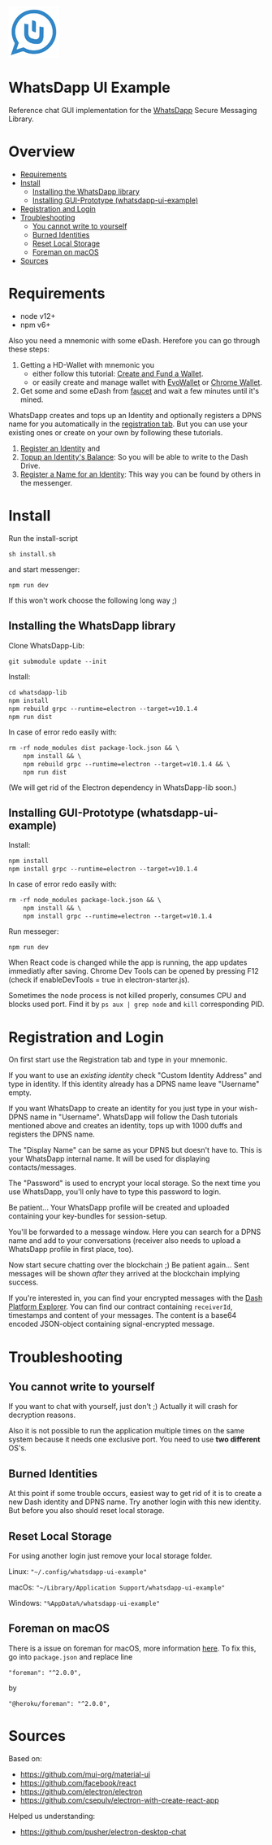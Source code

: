 <img src="/whatsDapp.png" width="100" height="100">

# WhatsDapp UI Example

Reference chat GUI implementation for the [WhatsDapp](https://github.com/realKidDouglas/whatsdapp-lib) Secure Messaging Library.

# Overview 

- [Requirements](#requirements)
- [Install](#install)
  * [Installing the WhatsDapp library](#installing-the-whatsdapp-library)
  * [Installing GUI-Prototype (whatsdapp-ui-example)](#installing-gui-prototype--whatsdapp-ui-example-)
- [Registration and Login](#registration-and-login)
- [Troubleshooting](#troubleshooting)
  * [You cannot write to yourself](#you-cannot-write-to-yourself)
  * [Burned Identities](#burned-identities)
  * [Reset Local Storage](#reset-local-storage)
  * [Foreman on macOS](#foreman-on-macos)
- [Sources](#sources)


# Requirements
 - node v12+
 - npm v6+

Also you need a mnemonic with some eDash. 
Herefore you can go through these steps:
 1. Getting a HD-Wallet with mnemonic you
    - either follow this tutorial: [Create and Fund a Wallet](https://dashplatform.readme.io/docs/tutorial-create-and-fund-a-wallet).
    - or easily create and manage wallet with [EvoWallet](http://evowallet.io) or [Chrome Wallet](https://github.com/readme55/Dash-Chrome-Wallet).
 2. Get some and some eDash from [faucet](http://faucet.evonet.networks.dash.org) and wait a few minutes until it's mined.
 
WhatsDapp creates and tops up an Identity and optionally registers a DPNS name for you automatically in the [registration tab](#registration-and-login).
But you can use your existing ones or create on your own by following these tutorials.

 1. [Register an Identity](https://dashplatform.readme.io/docs/tutorial-register-an-identity) and
 2. [Topup an Identity's Balance](https://dashplatform.readme.io/docs/tutorial-topup-an-identity-balance): 
 	So you will be able to write to the Dash Drive.
 3. [Register a Name for an Identity](https://dashplatform.readme.io/docs/tutorial-register-a-name-for-an-identity): 
 	This way you can be found by others in the messenger.

# Install

Run the install-script

    sh install.sh

and start messenger: 

    npm run dev

If this won't work choose the following long way ;)

## Installing the WhatsDapp library

Clone WhatsDapp-Lib:

    git submodule update --init

Install:

    cd whatsdapp-lib
    npm install
    npm rebuild grpc --runtime=electron --target=v10.1.4
    npm run dist

In case of error redo easily with:

    rm -rf node_modules dist package-lock.json && \
        npm install && \
        npm rebuild grpc --runtime=electron --target=v10.1.4 && \
        npm run dist

(We will get rid of the Electron dependency in WhatsDapp-lib soon.)

## Installing GUI-Prototype (whatsdapp-ui-example)

Install:

    npm install
    npm install grpc --runtime=electron --target=v10.1.4
    
In case of error redo easily with:
    
    rm -rf node_modules package-lock.json && \
        npm install && \
        npm install grpc --runtime=electron --target=v10.1.4

Run messeger:

    npm run dev

When React code is changed while the app is running, the app updates immediatly after saving.
Chrome Dev Tools can be opened by pressing F12 (check if enableDevTools = true in electron-starter.js).

Sometimes the node process is not killed properly, consumes CPU and blocks used port. 
Find it by `ps aux | grep node` and `kill` corresponding PID.

# Registration and Login

On first start use the Registration tab and type in your mnemonic.

If you want to use an *existing identity* check "Custom Identity Address" and type in identity.
If this identity already has a DPNS name leave "Username" empty.

If you want WhatsDapp to create an identity for you just type in your wish-DPNS name in "Username".
WhatsDapp will follow the Dash tutorials mentioned above and creates an identity, tops up with 1000 duffs and registers the DPNS name.

The "Display Name" can be same as your DPNS but doesn't have to. 
This is your WhatsDapp internal name.
It will be used for displaying contacts/messages.

The "Password" is used to encrypt your local storage. 
So the next time you use WhatsDapp, you'll only have to type this password to login.

Be patient... 
Your WhatsDapp profile will be created and uploaded containing your key-bundles for session-setup.

You'll be forwarded to a message window.
Here you can search for a DPNS name and add to your conversations (receiver also needs to upload a WhatsDapp profile in first place, too). 

Now start secure chatting over the blockchain ;)
Be patient again... 
Sent messages will be shown *after* they arrived at the blockchain implying success.

If you're interested in, you can find your encrypted messages with the [Dash Platform Explorer](https://pce.cloudwheels.net).
You can find our contract containing `receiverId`, timestamps and content of your messages.
The content is a base64 encoded JSON-object containing signal-encrypted message.

# Troubleshooting

## You cannot write to yourself

If you want to chat with yourself, just don't ;) 
Actually it will crash for decryption reasons.

Also it is not possible to run the application multiple times on the same system because it needs one exclusive port.
You need to use **two different** OS's.

## Burned Identities

At this point if some trouble occurs, easiest way to get rid of it is to create a new Dash identity and DPNS name.
Try another login with this new identity.
But before you also should reset local storage.

## Reset Local Storage

For using another login just remove your local storage folder.

Linux: `"~/.config/whatsdapp-ui-example"`

macOs: `"~/Library/Application Support/whatsdapp-ui-example"`

Windows: `"%AppData%/whatsdapp-ui-example"`

## Foreman on macOS
There is a issue on foreman for macOS, more information [here](https://stackoverflow.com/questions/45422184/heroku-local-on-exit-null-throws-err-unknown-signal-error/49716045#49716045).
To fix this, go into `package.json` and replace line
	
	"foreman": "^2.0.0",

by 

	"@heroku/foreman": "^2.0.0",
 

# Sources

Based on:
* https://github.com/mui-org/material-ui
* https://github.com/facebook/react
* https://github.com/electron/electron
* https://github.com/csepulv/electron-with-create-react-app

Helped us understanding:
* https://github.com/pusher/electron-desktop-chat 
